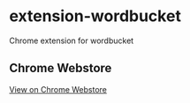 # extension-wordbucket
Chrome extension for wordbucket

## Chrome Webstore
[View on Chrome Webstore](https://chrome.google.com/webstore/detail/wordbucket/gaklkiblnbpiignpappadihlbjmiepph)